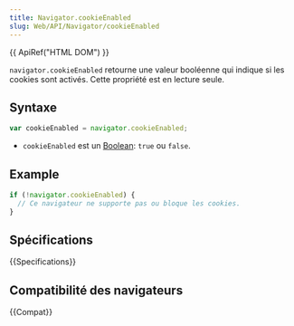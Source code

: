```yaml
---
title: Navigator.cookieEnabled
slug: Web/API/Navigator/cookieEnabled
---
```


{{ ApiRef("HTML DOM") }}

`navigator.cookieEnabled` retourne une valeur booléenne qui indique si les cookies sont activés. Cette propriété est en lecture seule.

## Syntaxe

```js
var cookieEnabled = navigator.cookieEnabled;
```

- `cookieEnabled` est un [Boolean](/fr/docs/Glossary/Boolean): `true` ou `false`.

## Example

```js
if (!navigator.cookieEnabled) {
  // Ce navigateur ne supporte pas ou bloque les cookies.
}
```

## Spécifications

{{Specifications}}

## Compatibilité des navigateurs

{{Compat}}
